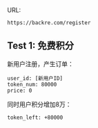 

URL:

    https://backre.com/register

## Test 1: 免费积分

新用户注册，产生订单：

    user_id: [新用户ID]
    token_num: 80000
    price: 0

同时用户积分增加8万：

    token_left: +80000



